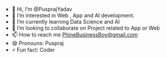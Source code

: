 - 👋 Hi, I’m @PusprajYadav
- 👀 I’m interested in Web , App and AI development.
- 🌱 I’m currently learning Data Science and AI
- 💞️ I’m looking to collaborate on Project related to App or Web
- 📫 How to reach me PhineBusinessBoy@gmail.com
- 😄 Pronouns: Puspraj
- ⚡ Fun fact: Coder

<!---
PusprajYadav/PusprajYadav is a ✨ special ✨ repository because its `README.md` (this file) appears on your GitHub profile.
You can click the Preview link to take a look at your changes.
--->
